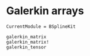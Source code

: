 # Galerkin arrays

```@meta
CurrentModule = BSplineKit
```

```@docs
galerkin_matrix
galerkin_matrix!
galerkin_tensor
```
